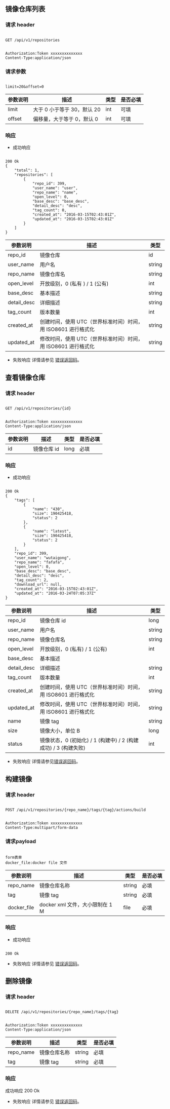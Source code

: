 ## **镜像仓库列表**

### 请求 header
<pre><code>
GET /api/v1/repositories
</code></pre>
<pre><code>
Authorization:Token xxxxxxxxxxxxxx
Content-Type:application/json
</code></pre>

### 请求参数
<pre><code>
limit=20&offset=0
</code></pre>

|**参数说明**|	    **描述**       |**类型**|**是否必填**|
|------------|---------------------|--------|------------|
|limit	|大于 0 小于等于 30，默认 20	|int	|可填|
|offset|	偏移量，大于等于 0，默认 0	|int|	可填|
### 响应

* 成功响应
<pre><code>
200 Ok
{
    "total": 1,
    "repositories": [
        {
            "repo_id": 399,
            "user_name": "user",
            "repo_name": "name",
            "open_level": 0,
            "base_desc": "base_desc",
            "detail_desc": "desc",
            "tag_count": 0,
            "created_at": "2016-03-15T02:43:01Z",
            "updated_at": "2016-03-15T02:43:01Z"
        }
    ]
}
</code></pre>

|**参数说明**|	     **描述**        |**类型**|
|------------|-----------------------|--------|
|repo_id	|镜像仓库 |id	|long|
|user_name|	用户名|	string|
repo_name	|镜像仓库名	|string|
|open_level|	开放级别，0 (私有 ) / 1 (公有)|	int|
|base_desc	|基本描述	|string|
|detail_desc|	详细描述|	string|
|tag_count	|版本数量	|int|
|created_at|	创建时间，使用 UTC（世界标准时间）时间，用 ISO8601 进行格式化|	string|
|updated_at	|修改时间，使用 UTC（世界标准时间）时间，用 ISO8601 进行格式化	|string|

* 失败响应 详情请参见 [错误返回码](https://github.com/cloudcomb-help/md/blob/master/%E5%AE%B9%E5%99%A8%E6%9C%8D%E5%8A%A1/%E5%AE%B9%E5%99%A8%E7%AE%A1%E7%90%86/%E4%BD%BF%E7%94%A8%E6%8C%87%E5%8D%97/API%E6%89%8B%E5%86%8C/OpenAPI%E9%94%99%E8%AF%AF%E5%93%8D%E5%BA%94.md)。

## **查看镜像仓库**

### 请求 header
<pre><code>
GET /api/v1/repositories/{id}
</code></pre>
<pre><code>
Authorization:Token xxxxxxxxxxxxxx
Content-Type:application/json
</code></pre>

|**参数说明**|	  **描述**     |**类型**|**是否必填**|
|------------|-----------------|--------|------------|
|id	|镜像仓库 id	|long	|必填|
### 响应

* 成功响应

<pre><code>
200 Ok
{
    "tags": [
        {
            "name": "430",
            "size": 190425418,
            "status": 2
        },
        {
            "name": "latest",
            "size": 190425418,
            "status": 2
        }
    ],
    "repo_id": 399,
    "user_name": "wutaigong",
    "repo_name": "fafafa",
    "open_level": 0,
    "base_desc": "base_desc",
    "detail_desc": "desc",
    "tag_count": 2,
    "download_url": null,
    "created_at": "2016-03-15T02:43:01Z",
    "updated_at": "2016-03-24T07:05:37Z"
}
</code></pre>


|**参数说明**|	   **描述**      |**类型**|
|------------|-------------------|--------|
|repo_id	|镜像仓库 id	|long|
|user_name|	用户名|	string|
|repo_name	|镜像仓库名	|string|
|open_level|	开放级别，0 (私有) / 1 (公有)|	int|
|base_desc|	基本描述|	|string|
|detail_desc	|详细描述	|string|
|tag_count|	版本数量|	int|
|created_at|	创建时间，使用 UTC（世界标准时间）时间，用 ISO8601 进行格式化|	string|
|updated_at	|修改时间，使用 UTC（世界标准时间）时间，用 ISO8601 进行格式化	|string|
|name|	镜像 tag|	string|
|size	|镜像大小，单位 B	|long|
|status|	镜像状态，0 (初始化) / 1 (构建中) / 2 (构建成功) / 3 (构建失败)|	int|
* 失败响应 详情请参见[错误返回码](https://github.com/cloudcomb-help/md/blob/master/%E5%AE%B9%E5%99%A8%E6%9C%8D%E5%8A%A1/%E5%AE%B9%E5%99%A8%E7%AE%A1%E7%90%86/%E4%BD%BF%E7%94%A8%E6%8C%87%E5%8D%97/API%E6%89%8B%E5%86%8C/OpenAPI%E9%94%99%E8%AF%AF%E5%93%8D%E5%BA%94.md)。

## **构建镜像**

### 请求 header
<pre><code>
POST /api/v1/repositories/{repo_name}/tags/{tag}/actions/build
</code></pre>
<pre><code>
Authorization:Token xxxxxxxxxxxxxx
Content-Type:multipart/form-data
</code></pre>
### 请求payload
<pre><code>
form表单
docker_file:docker file 文件
</code></pre>

|**参数说明**|	  **描述**    |**类型**|**是否必填**|
|------------|----------------|--------|------------|
|repo_name	|镜像仓库名称	|string	|必填|
|tag|	镜像 tag|	string|	必填|
|docker_file|	docker xml 文件，大小限制在 1 M	|file|	必填|
### 响应

* 成功响应

<pre><code>
200 Ok
</code></pre>
* 失败响应 详情请参见 [错误返回码](https://github.com/cloudcomb-help/md/blob/master/%E5%AE%B9%E5%99%A8%E6%9C%8D%E5%8A%A1/%E5%AE%B9%E5%99%A8%E7%AE%A1%E7%90%86/%E4%BD%BF%E7%94%A8%E6%8C%87%E5%8D%97/API%E6%89%8B%E5%86%8C/OpenAPI%E9%94%99%E8%AF%AF%E5%93%8D%E5%BA%94.md)。

## **删除镜像**

### 请求 header
<pre><code>
DELETE /api/v1/repositories/{repo_name}/tags/{tag}
</code></pre>
<pre><code>
Authorization:Token xxxxxxxxxxxxxx
Content-Type:application/json
</code></pre>

|**参数说明**|	    **描述**      |**类型**|**是否必填**|
|------------|--------------------|--------|------------|
|repo_name	|镜像仓库名称	|string	|必填|
|tag|	镜像 tag|	string|	必填|
### 响应
成功响应
200 Ok
* 失败响应 详情请参见 [错误返回码](https://github.com/cloudcomb-help/md/blob/master/%E5%AE%B9%E5%99%A8%E6%9C%8D%E5%8A%A1/%E5%AE%B9%E5%99%A8%E7%AE%A1%E7%90%86/%E4%BD%BF%E7%94%A8%E6%8C%87%E5%8D%97/API%E6%89%8B%E5%86%8C/OpenAPI%E9%94%99%E8%AF%AF%E5%93%8D%E5%BA%94.md)。